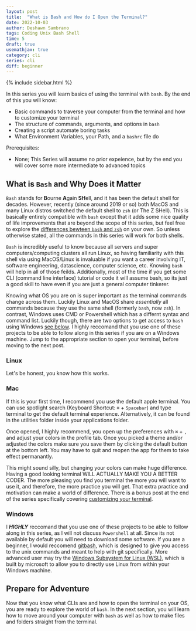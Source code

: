 ```yaml
---
layout: post
title:  "What is Bash and How do I Open the Terminal?"
date: 2022-10-03
author: Deshawn Sambrano
tags: Coding Unix Bash Shell
time: 5
draft: true
usemathjax: true
category: cli
series: cli
diff: beginner
---
```


{% include sidebar.html %}

<section class="takeaways">

In this series you will learn basics of using the terminal with `bash`. By the end of this you will know:
- Basic commands to traverse your computer from the terminal and how to customize your terminal
- The structure of commands, arguments, and options in `bash`
- Creating a script automate boring tasks
- What Environment Variables, your Path, and a `bashrc` file do

Prerequisites:
- None; This Series will assume no prior expeience, but by the end you will cover some more intermediate to advanced topics

</section>


## What is `Bash` and Why Does it Matter

<!-- excerpt-start -->

<!-- `Bash` is a shell, or the language used on your terminal.
In other words, `bash` is the way you interact with your computer through the terminal without the need for a GUI. -->
`Bash` stands for **B**ourne **A**gain **SH**ell, and it has been the default shell for decades.
However, recently (since around 2019 or so) both MacOS and many Linux distros switched the default shell to `zsh` (or The Z SHell).
This is basically entirely compatible with <!-- excerpt-end -->`bash` except that it adds some nice quality of life improvements that are beyond the scope of this series, but feel free to explore the [differences bewteen `bash` and `zsh`][shelldiff] on your own.
So unless otherwise stated, all the commands in this series will work for both shells.

<!-- excerpt-end -->

`Bash` is incredibly useful to know because all servers and super computers/computing clusters all run Linux, so having familiarity with this shell via using MacOS/Linux is invaluable if you want a career involving IT, software engineering, datascience, computer science, etc.
Knowing `bash` will help in all of those feilds.
Additionally, most of the time if you get some CLI (command line interface) tutorial or code it will assume bash, so its just a good skill to have even if you are just a general computer tinkerer.


Knowing what OS you are on is super important as the terminal commands change across them.
Luckily Linux and MacOS share *essentially* all commands because they use the same shell (formerly `bash`, now `zsh`).
In contrast, Windows uses CMD or Powershell which has a differnt syntax and command list.
Luckily though, there are two options to get access to `bash` using Windows [see below][windowbash].
I highly reccomand that you use one of these projects to be able to follow along in this series if you are on a Windows machine.
Jump to the appropriate section to open your terminal, before moving to the next post.


### Linux

Let's be honest, you know how this works.


### Mac

If this is your first time, I recommend you use the default apple terminal. You can use spotlight search (Keyboard Shortcut: `⌘` + `Spacebar`) and type terminal to get the default terminal experience. Alternatively, it can be found in the utilities folder inside your applications folder.

Once opened, I highly recommend, you open up the preferences with `⌘` + `,` and adjust your colors in the profile tab.
Once you picked a theme and/or adjusted the colors make sure you save them by clicking the default button at the bottom left.
You may have to quit and reopen the app for them to take effect permanantly.

This might sound silly, but changing your colors can make huge difference.
Having a good looking terminal WILL ACTUALLY MAKE YOU A BETTER CODER.
The more pleasing you find you terminal the more you will want to use it, and therefore, the more practice you will get.
That extra practice and motivation can make a world of difference.
There is a bonus post at the end of the series specifically covering [customizing your terminal][terminal-customization].


### Windows

I ***HIGHLY*** reccomand that you use one of these projects to be able to follow along in this series, as I will not discuss `Powershell` at all.
Since its not available by default you will need to download some software.
If you are a beginner, I would reccomend [gitbash][], which is designed to give you access to the unix commands and meant to help with git specifically.
More advanced user may try the [Windows Subsystem for Linux (WSL)][wsl], which is built by microsoft to allow you to directly use Linux from within your Windows machine.


## Prepare for Adventure

Now that you know what CLIs are and how to open the terminal on your OS, you are ready to explore the world of `bash`.
In the next section, you will learn how to move around your computer with `bash` as well as how to make files and folders straight from the terminal.

<!-- So, let's imagine you had 10 word documents that you wanted to convert to PDFs.
To do this via a GUI you would need to open each up, go to the file tab, click save as, then change the format, then click PDF, then change the name if applicable -->

<!--REFERENCES-->
[wsl]: https://learn.microsoft.com/en-us/windows/wsl/install "Windows Subsystem for Linux"
[shelldiff]: https://linuxhint.com/differences_between_bash_zsh/ "Differences between Bash and ZSH"
[munix]: https://github.com/ibraheemdev/modern-unix "Modern Unix"
[gitbash]: https://gitforwindows.org/ "Git for Windows"
[iTerm2]: https://iterm2.com/ "iTerm2: Terminal Emulator for MacOS"
[ohmyzsh]: https://ohmyz.sh/ "Oh My Zsh: Prettify you Terminal"
[anime-terminal]: https://github.com/whoisYoges/anime-terminal "CLI: Anime from your Terminal"

[bash-structure]: #the-form-of-commands "The Structure of a Bash Command"
[windowbash]: #windows
[ahead]: #prepare-for-adventure
[terminal-customization]: {{site.data.links["bash"]["terminal-custom"]}}
